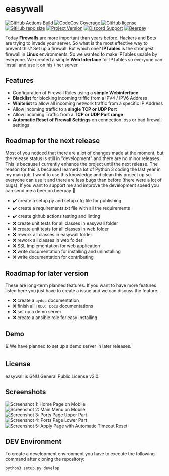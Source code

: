 # easywall

[![GitHub Actions Build](https://img.shields.io/github/workflow/status/jpylypiw/easywall/python-testing)](https://github.com/jpylypiw/easywall/actions)
[![CodeCov Coverage](https://img.shields.io/codecov/c/gh/jpylypiw/easywall)](https://codecov.io/gh/jpylypiw/easywall)
[![GitHub license](https://img.shields.io/github/license/jpylypiw/easywall)](https://github.com/jpylypiw/easywall/blob/master/LICENSE)
[![GitHub repo size](https://img.shields.io/github/repo-size/jpylypiw/easywall.svg)](https://github.com/jpylypiw/easywall)
[![Project Version](https://img.shields.io/badge/release-development-red.svg)](https://github.com/jpylypiw/easywall)
[![Discord Support](https://img.shields.io/discord/333980251921186818)](https://discord.gg/CUj2sFb)
[![Beerpay](https://img.shields.io/beerpay/jpylypiw/easywall)](https://beerpay.io/jpylypiw/easywall)

Today **Firewalls** are more important than years before. Hackers and Bots are trying to invade your server. So what is the most effective way to prevent this?
Set up a firewall! But which one? **IPTables** is the strongest firewall in **Linux** environments. So we wanted to make IPTables usable by everyone. We created a simple **Web Interface** for IPTables so everyone can install and use it on his / her server.

## Features

- Configuration of Firewall Rules using a **simple Webinterface**
- **Blacklist** for blocking incoming triffic from a IPV4 / IPV6 Address
- **Whitelist** to allow all incoming network traffic from a specific IP Address
- Allow incoming traffic to a **single TCP or UDP Port**
- Allow incoming Traffic from a **TCP or UDP Port range**
- **Automatic Reset of Firewall Settings** on connection loss or bad firewall settings

## Roadmap for the next release

Most of you noticed that there are a lot of changes made at the moment, but the release status is still in "development" and there are no minor releases. This is because I currently enhance the project until the next release. The reason for this is because I learned a lot of Python 3 coding the last year in my main job. I want to use this knowledge and clean this project up so everyone can use it and there are less bugs than before (there were a lot of bugs). If you want to support me and improve the development speed you can send me a beer on beerpay :beers:

- :heavy_check_mark: create a setup.py and setup.cfg file for publishing
- :heavy_check_mark: create a requirements.txt file with all the requirements
- :heavy_check_mark: create github actions testing and linting
- :x: create unit tests for all classes in easywall folder
- :x: create unit tests for all classes in web folder
- :x: rework all classes in easywall folder
- :x: rework all classes in web folder
- :x: SSL Implementation for web application
- :x: write documentation for installing and uninstalling
- :x: write documentation for contributing

## Roadmap for later version

These are long-term planned features. If you want to have more features listed here you just have to create a issue and we can discuss the feature.

- :x: create a `pydoc` documentation
- :x: finish all `TODO: Docs` documentations
- :x: set up a demo server
- :x: create a ansible role for easy installing

## Demo

:hourglass: We have planned to set up a demo server in later releases.

<!-- ## Install

We provide extensive instructions on our [installation](https://github.com/jpylypiw/easywall/blob/master/INSTALL.md) page.
You can find a script for automatic downloading and installation. -->

<!-- ## Documentation

Check the **[easywall wiki](https://github.com/jpylypiw/easywall/wiki)**. -->

## License

easywall is GNU General Public License v3.0.

## Screenshots

![Screenshot 1: Home Page on Mobile](https://i.imgur.com/vEneFWK.png)
![Screenshot 2: Main Menu on Mobile](https://i.imgur.com/zxCcPQW.png)
![Screenshot 3: Ports Page Upper Part](https://i.imgur.com/qYjxXNZ.png)
![Screenshot 4: Ports Page Lower Part](https://i.imgur.com/zdN0oRu.png)
![Screenshot 5: Apply Page with Automatic Timeout Reset](https://i.imgur.com/BaWMkZD.png)

## DEV Environment

To create a development environment you have to execute the following command after cloning the repository:

```bash
python3 setup.py develop
```
